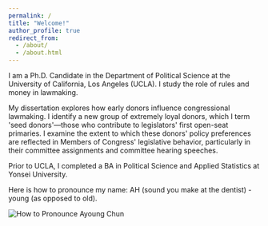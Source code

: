 ```yaml
---
permalink: /
title: "Welcome!"
author_profile: true
redirect_from: 
  - /about/
  - /about.html
---
```


I am a Ph.D. Candidate in the Department of Political Science at the University of California, Los Angeles (UCLA). I study the role of rules and money in lawmaking. 

My dissertation explores how early donors influence congressional lawmaking. I identify a new group of extremely loyal donors, which I term 'seed donors'—those who contribute to legislators' first open-seat primaries. I examine the extent to which these donors' policy preferences are reflected in Members of Congress' legislative behavior, particularly in their committee assignments and committee hearing speeches.

Prior to UCLA, I completed a BA in Political Science and Applied Statistics at Yonsei University. 

Here is how to pronounce my name: AH (sound you make at the dentist) - young (as opposed to old).

![How to Pronounce Ayoung Chun](https://ayoungchun.github.io/images/sayname.jpg)
